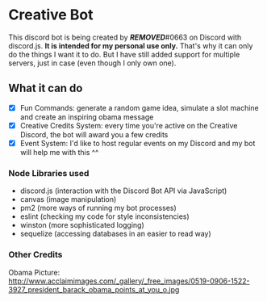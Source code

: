 # Creative Bot

This discord bot is being created by ***REMOVED***#0663 on Discord with discord.js.
**It is intended for my personal use only.**
That's why it can only do the things I want it to do.
But I have still added support for multiple servers, just in case (even though I only own one).

## What it can do
- [x] Fun Commands: generate a random game idea, simulate a slot machine and create an inspiring obama message
- [x] Creative Credits System: every time you're active on the Creative Discord, the bot will award you a few credits
- [x] Event System: I'd like to host regular events on my Discord and my bot will help me with this ^^

### Node Libraries used
- discord.js (interaction with the Discord Bot API via JavaScript)
- canvas (image manipulation)
- pm2 (more ways of running my bot processes)
- eslint (checking my code for style inconsistencies)
- winston (more sophisticated logging)
- sequelize (accessing databases in an easier to read way)

### Other Credits
Obama Picture: http://www.acclaimimages.com/_gallery/_free_images/0519-0906-1522-3927_president_barack_obama_points_at_you_o.jpg
